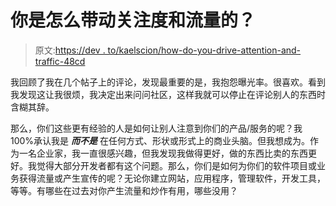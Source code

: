 # 你是怎么带动关注度和流量的？

> 原文:[https://dev . to/kaelscion/how-do-you-drive-attention-and-traffic-48cd](https://dev.to/kaelscion/how-do-you-drive-attention-and-traffic-48cd)

我回顾了我在几个帖子上的评论，发现最重要的是，我抱怨曝光率。很喜欢。看到我发现这让我很烦，我决定出来问问社区，这样我就可以停止在评论别人的东西时含糊其辞。

那么，你们这些更有经验的人是如何让别人注意到你们的产品/服务的呢？我 100%承认我是 ***而不是*** 在任何方式、形状或形式上的商业头脑。但我想成为。作为一名企业家，我一直很感兴趣，但我发现我做得更好，做的东西比卖的东西更好。我觉得大部分开发者都有这个问题。那么，你们是如何为你们的软件项目或业务获得流量或产生宣传的呢？无论你建立网站，应用程序，管理软件，开发工具，等等。有哪些在过去对你产生流量和炒作有用，哪些没用？